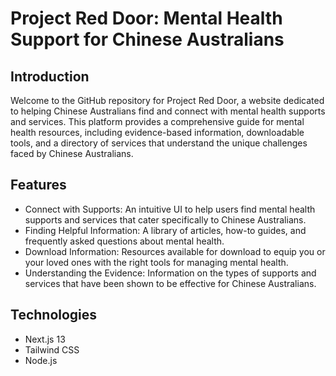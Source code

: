 # Project Red Door: Mental Health Support for Chinese Australians

## Introduction
Welcome to the GitHub repository for Project Red Door, a website dedicated to helping Chinese Australians find and connect with mental health supports and services. This platform provides a comprehensive guide for mental health resources, including evidence-based information, downloadable tools, and a directory of services that understand the unique challenges faced by Chinese Australians.

## Features
- Connect with Supports: An intuitive UI to help users find mental health supports and services that cater specifically to Chinese Australians.
- Finding Helpful Information: A library of articles, how-to guides, and frequently asked questions about mental health.
- Download Information: Resources available for download to equip you or your loved ones with the right tools for managing mental health.
- Understanding the Evidence: Information on the types of supports and services that have been shown to be effective for Chinese Australians.

## Technologies
- Next.js 13
- Tailwind CSS
- Node.js
